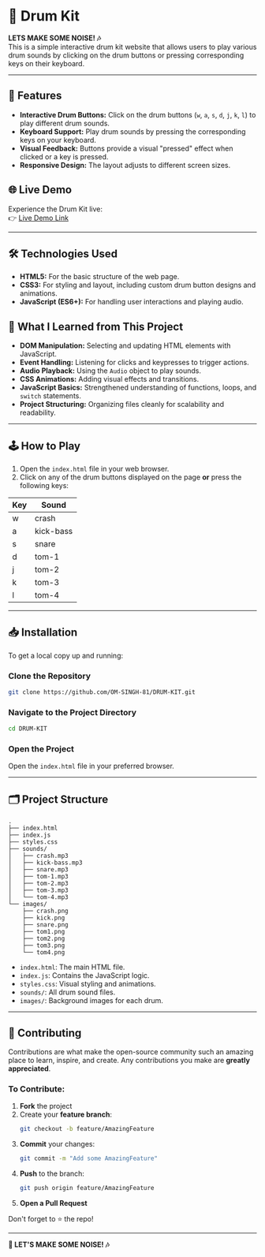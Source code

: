 # 🥁 Drum Kit  
**LETS MAKE SOME NOISE! 🎶**  
This is a simple interactive drum kit website that allows users to play various drum sounds by clicking on the drum buttons or pressing corresponding keys on their keyboard.

---

## 🚀 Features
- **Interactive Drum Buttons:** Click on the drum buttons (`w`, `a`, `s`, `d`, `j`, `k`, `l`) to play different drum sounds.  
- **Keyboard Support:** Play drum sounds by pressing the corresponding keys on your keyboard.  
- **Visual Feedback:** Buttons provide a visual "pressed" effect when clicked or a key is pressed.  
- **Responsive Design:** The layout adjusts to different screen sizes.


## 🌐 Live Demo
Experience the Drum Kit live:  
👉 [Live Demo Link](https://.github.io/drum-kit)  

---

## 🛠️ Technologies Used
- **HTML5:** For the basic structure of the web page.  
- **CSS3:** For styling and layout, including custom drum button designs and animations.  
- **JavaScript (ES6+):** For handling user interactions and playing audio.

## 📘 What I Learned from This Project
- **DOM Manipulation:** Selecting and updating HTML elements with JavaScript.  
- **Event Handling:** Listening for clicks and keypresses to trigger actions.  
- **Audio Playback:** Using the `Audio` object to play sounds.  
- **CSS Animations:** Adding visual effects and transitions.  
- **JavaScript Basics:** Strengthened understanding of functions, loops, and `switch` statements.  
- **Project Structuring:** Organizing files cleanly for scalability and readability.

---


## 🕹️ How to Play
1. Open the `index.html` file in your web browser.  
2. Click on any of the drum buttons displayed on the page **or** press the following keys:

| Key | Sound       |
|-----|-------------|
| w   | crash       |
| a   | kick-bass   |
| s   | snare       |
| d   | tom-1       |
| j   | tom-2       |
| k   | tom-3       |
| l   | tom-4       |

---

## 📥 Installation
To get a local copy up and running:

### Clone the Repository
```bash
git clone https://github.com/OM-SINGH-81/DRUM-KIT.git
```

### Navigate to the Project Directory
```bash
cd DRUM-KIT
```

### Open the Project
Open the `index.html` file in your preferred browser.

---

## 🗂️ Project Structure
```
.
├── index.html
├── index.js
├── styles.css
├── sounds/
│   ├── crash.mp3
│   ├── kick-bass.mp3
│   ├── snare.mp3
│   ├── tom-1.mp3
│   ├── tom-2.mp3
│   ├── tom-3.mp3
│   └── tom-4.mp3
└── images/
    ├── crash.png
    ├── kick.png
    ├── snare.png
    ├── tom1.png
    ├── tom2.png
    ├── tom3.png
    └── tom4.png
```

- `index.html`: The main HTML file.  
- `index.js`: Contains the JavaScript logic.  
- `styles.css`: Visual styling and animations.  
- `sounds/`: All drum sound files.  
- `images/`: Background images for each drum.

---


## 🤝 Contributing
Contributions are what make the open-source community such an amazing place to learn, inspire, and create. Any contributions you make are **greatly appreciated**.

### To Contribute:
1. **Fork** the project  
2. Create your **feature branch**:  
   ```bash
   git checkout -b feature/AmazingFeature
   ```
3. **Commit** your changes:  
   ```bash
   git commit -m "Add some AmazingFeature"
   ```
4. **Push** to the branch:  
   ```bash
   git push origin feature/AmazingFeature
   ```
5. **Open a Pull Request**

Don't forget to ⭐ the repo!

---

**🥁 LET'S MAKE SOME NOISE! 🎶**
